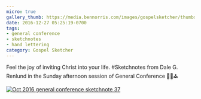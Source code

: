 ```yaml
---
micro: true
gallery_thumb: https://media.bennorris.com/images/gospelsketcher/thumbs/oct-16-5-renlund.jpg
date: 2016-12-27 05:25:19-0700
tags:
- general conference
- sketchnotes
- hand lettering
category: Gospel Sketcher
---
```


Feel the joy of inviting Christ into your life.
#Sketchnotes from Dale G. Renlund in the Sunday afternoon session of General Conference ✍🏼⛪️

[![Oct 2016 general conference sketchnote 37](https://media.bennorris.com/images/gospelsketcher/general-conference/oct-2016/oct-16-5-renlund.jpg)](https://media.bennorris.com/images/gospelsketcher/general-conference/oct-2016/oct-16-5-renlund.jpg)